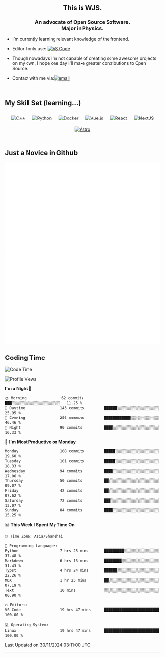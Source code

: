 ## <div align="center">This is WJS.</div>  
  

### <div align="center">An advocate of Open Source Software.<br>Major in Physics.</div>  
  

- I’m currently learning relevant knowledge of the frontend.  
  

- Editor I only use: [![VS Code](https://img.shields.io/badge/-VS%20Code-007ACC?style=plastic&logo=visual-studio-code)](https://code.visualstudio.com/)  
  

- Though nowadays I'm not capable of creating some awesome projects on my own, I hope one day I'll make greater contributions to Open Source.  
  

- Contact with me via:[![email](https://img.shields.io/badge/My-e--mail-red)](mailto:wjs@wjsphy.top)  
  

<br/>  


## My Skill Set (learning...)
<div align="center">  
<a href="https://www.cplusplus.com/" target="_blank"><img style="margin: 10px" src="https://profilinator.rishav.dev/skills-assets/cplusplus-original.svg" alt="C++" height="50" /></a>  
<a href="https://www.python.org/" target="_blank"><img style="margin: 10px" src="https://profilinator.rishav.dev/skills-assets/python-original.svg" alt="Python" height="50" /></a>  
<a href="https://www.docker.com/" target="_blank"><img style="margin: 10px" src="https://profilinator.rishav.dev/skills-assets/docker-original-wordmark.svg" alt="Docker" height="50" /></a>  
<a href="https://vuejs.org/" target="_blank"><img style="margin: 10px" src="https://profilinator.rishav.dev/skills-assets/vuejs-original-wordmark.svg" alt="Vue.js" height="50" /></a>  
<a href="https://reactjs.org/" target="_blank"><img style="margin: 10px" src="https://profilinator.rishav.dev/skills-assets/react-original-wordmark.svg" alt="React" height="50" /></a>  
<a href="https://nextjs.org/" target="_blank"><img style="margin: 10px" src="https://profilinator.rishav.dev/skills-assets/nextjs.png" alt="NextJS" height="50" /></a>  
<a href="https://www.astro.build/" target="_blank"><img style="margin: 10px" src="https://profilinator.rishav.dev/skills-assets/astro.svg" alt="Astro" height="50" /></a>   
</div>

<br/>  


## Just a Novice in Github  
![](https://raw.githubusercontent.com/wjsoj/github-stats-transparent/output/generated/overview.svg)
![](https://raw.githubusercontent.com/wjsoj/github-stats-transparent/output/generated/languages.svg)

## Coding Time

<!--START_SECTION:waka-->
![Code Time](http://img.shields.io/badge/Code%20Time-888%20hrs%2045%20mins-blue)

![Profile Views](http://img.shields.io/badge/Profile%20Views-0-blue)

**I'm a Night 🦉** 

```text
🌞 Morning                62 commits          ███░░░░░░░░░░░░░░░░░░░░░░   11.25 % 
🌆 Daytime                143 commits         ██████░░░░░░░░░░░░░░░░░░░   25.95 % 
🌃 Evening                256 commits         ████████████░░░░░░░░░░░░░   46.46 % 
🌙 Night                  90 commits          ████░░░░░░░░░░░░░░░░░░░░░   16.33 % 
```
📅 **I'm Most Productive on Monday** 

```text
Monday                   108 commits         █████░░░░░░░░░░░░░░░░░░░░   19.60 % 
Tuesday                  101 commits         █████░░░░░░░░░░░░░░░░░░░░   18.33 % 
Wednesday                94 commits          ████░░░░░░░░░░░░░░░░░░░░░   17.06 % 
Thursday                 50 commits          ██░░░░░░░░░░░░░░░░░░░░░░░   09.07 % 
Friday                   42 commits          ██░░░░░░░░░░░░░░░░░░░░░░░   07.62 % 
Saturday                 72 commits          ███░░░░░░░░░░░░░░░░░░░░░░   13.07 % 
Sunday                   84 commits          ████░░░░░░░░░░░░░░░░░░░░░   15.25 % 
```


📊 **This Week I Spent My Time On** 

```text
🕑︎ Time Zone: Asia/Shanghai

💬 Programming Languages: 
Python                   7 hrs 25 mins       █████████░░░░░░░░░░░░░░░░   37.48 % 
Markdown                 6 hrs 13 mins       ████████░░░░░░░░░░░░░░░░░   31.43 % 
Typst                    4 hrs 24 mins       ██████░░░░░░░░░░░░░░░░░░░   22.26 % 
MDX                      1 hr 25 mins        ██░░░░░░░░░░░░░░░░░░░░░░░   07.19 % 
Text                     10 mins             ░░░░░░░░░░░░░░░░░░░░░░░░░   00.90 % 

🔥 Editors: 
VS Code                  19 hrs 47 mins      █████████████████████████   100.00 % 

💻 Operating System: 
Linux                    19 hrs 47 mins      █████████████████████████   100.00 % 
```


 Last Updated on 30/11/2024 03:11:00 UTC
<!--END_SECTION:waka-->

----

<!--
**wjsoj/wjsoj** is a ✨ _special_ ✨ repository because its `README.md` (this file) appears on your GitHub profile.

Here are some ideas to get you started:

- 🔭 I’m currently working on ...
- 🌱 I’m currently learning ...
- 👯 I’m looking to collaborate on ...
- 🤔 I’m looking for help with ...
- 💬 Ask me about ...
- 📫 How to reach me: ...
- 😄 Pronouns: ...
- ⚡ Fun fact: ...
-->
